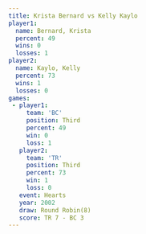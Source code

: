 ```yaml
---
title: Krista Bernard vs Kelly Kaylo
player1:               
  name: Bernard, Krista
  percent: 49          
  wins: 0              
  losses: 1            
player2:               
  name: Kaylo, Kelly   
  percent: 73          
  wins: 1              
  losses: 0            
games:
 - player1:         
     team: 'BC'     
     position: Third
     percent: 49    
     win: 0         
     loss: 1        
   player2:         
     team: 'TR'     
     position: Third
     percent: 73    
     win: 1         
     loss: 0        
   event: Hearts       
   year: 2002          
   draw: Round Robin(8)
   score: TR 7 - BC 3  
---
```

